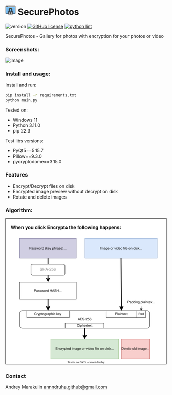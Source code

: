 # <img src="https://raw.githubusercontent.com/Annndruha/SecurePhotos/main/images/icon.png" width="32px"> SecurePhotos

![version](https://img.shields.io/github/v/release/Annndruha/SecurePhotos)
[![GitHub license](https://img.shields.io/github/license/Annndruha/SecurePhotos.svg)](https://github.com/Annndruha/SecurePhotos/blob/master/LICENSE)
[![python lint](https://github.com/Annndruha/SecurePhotos/actions/workflows/pylint.yml/badge.svg)](https://github.com/Annndruha/SecurePhotos/blob/master/.github/workflows/pylint.yml)

SecurePhotos - Gallery for photos with encryption for your photos or video

### Screenshots:
![image](https://user-images.githubusercontent.com/51162917/180698988-6f879719-0c9d-436e-834a-a3f0550e4a53.png)

### Install and usage:

Install and run:
```bash
pip install -r requirements.txt
python main.py
```

Tested on:
* Windows 11
* Python 3.11.0
* pip 22.3

Test libs versions:
* PyQt5==5.15.7
* Pillow==9.3.0
* pycryptodome==3.15.0

### Features

* Encrypt/Decrypt files on disk
* Encrypted image preview without decrypt on disk
* Rotate and delete images

### Algorithm:
![](https://raw.githubusercontent.com/Annndruha/SecurePhotos/main/assets/encrypt_scheme.drawio.svg)


### Contact
Andrey Marakulin
[annndruha.github@gmail.com](mailto:annndruha.github@gmail.com)
